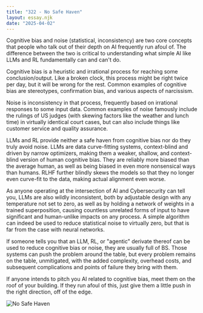 ```yaml
---
title: "322 - No Safe Haven"
layout: essay.njk
date: "2025-04-02"
---
```


Cognitive bias and noise (statistical, inconsistency) are two core concepts that people who talk out of their depth on AI frequently run afoul of. The difference between the two is critical to understanding what simple AI like LLMs and RL fundamentally can and can't do.

Cognitive bias is a heuristic and irrational process for reaching some conclusion/output. Like a broken clock, this process might be right twice per day, but it will be wrong for the rest. Common examples of cognitive bias are stereotypes, confirmation bias, and various aspects of narcissism.

Noise is inconsistency in that process, frequently based on irrational responses to some input data. Common examples of noise famously include the rulings of US judges (with skewing factors like the weather and lunch time) in virtually identical court cases, but can also include things like customer service and quality assurance.

LLMs and RL provide neither a safe haven from cognitive bias nor do they truly avoid noise. LLMs are data curve-fitting systems, context-blind and driven by narrow optimizers, making them a weaker, shallow, and context-blind version of human cognitive bias. They are reliably more biased than the average human, as well as being biased in even more nonsensical ways than humans. RLHF further blindly skews the models so that they no longer even curve-fit to the data, making actual alignment even worse.

As anyone operating at the intersection of AI and Cybersecurity can tell you, LLMs are also wildly inconsistent, both by adjustable design with any temperature not set to zero, as well as by holding a network of weights in a trained superposition, causing countless unrelated forms of input to have significant and human-unlike impacts on any process. A simple algorithm can indeed be used to reduce statistical noise to virtually zero, but that is far from the case with neural networks.

If someone tells you that an LLM, RL, or "agentic" derivate thereof can be used to reduce cognitive bias or noise, they are usually full of BS. Those systems can push the problem around the table, but every problem remains on the table, unmitigated, with the added complexity, overhead costs, and subsequent complications and points of failure they bring with them.

If anyone intends to pitch you AI related to cognitive bias, meet them on the roof of your building. If they run afoul of this, just give them a little push in the right direction, off of the edge.

![No Safe Haven](https://media.licdn.com/dms/image/v2/D5622AQGHmOkNOEB2sA/feedshare-shrink_800/B56ZaJwW70G4Ak-/0/1746067878184?e=1750896000&v=beta&t=jhMpcU3WBnYzW-OinKY-2l9jEN_w9r0KhjPRkhBgGFo)